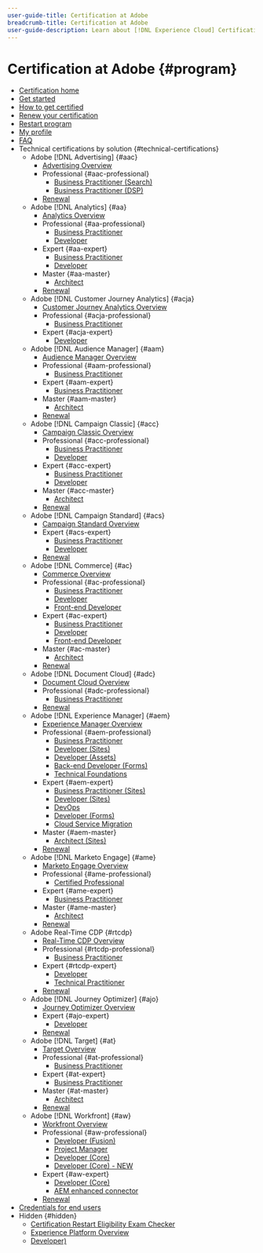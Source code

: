 ```yaml
---
user-guide-title: Certification at Adobe
breadcrumb-title: Certification at Adobe
user-guide-description: Learn about [!DNL Experience Cloud] Certification at Adobe. Find out what getting certified can do for you.
---
```


# Certification at Adobe {#program}

+ [Certification home](overview.md)
+ [Get started](getting-started.md)
+ [How to get certified](how-to-get-certified.md)
+ [Renew your certification](renew.md)
+ [Restart program](restart-program.md)
+ [My profile](my-profile.md)
+ [FAQ](faq.md)
+ Technical certifications by solution {#technical-certifications}
  + Adobe [!DNL Advertising] {#aac}
    + [Advertising Overview](/help/certifications/aac/aac-overview.md)
    + Professional {#aac-professional}
      + [Business Practitioner (Search)](/help/certifications/aac/aac-search-p-business.md)
      + [Business Practitioner (DSP)](/help/certifications/aac/aac-dsp-p-business.md)
    + [Renewal](/help/certifications/aac/aac-renew.md)
  + Adobe [!DNL Analytics] {#aa}
    + [Analytics Overview](/help/certifications/aa/aa-overview.md)
    + Professional {#aa-professional}
      + [Business Practitioner](/help/certifications/aa/aa-p-business.md)
      + [Developer](/help/certifications/aa/aa-p-developer.md)
    + Expert {#aa-expert}
      + [Business Practitioner](/help/certifications/aa/aa-e-business.md)
      + [Developer](/help/certifications/aa/aa-e-developer.md)
    + Master {#aa-master}
      + [Architect](/help/certifications/aa/aa-m-architect.md)
    + [Renewal](/help/certifications/aa/aa-renew.md)
  + Adobe [!DNL Customer Journey Analytics] {#acja}
    + [Customer Journey Analytics Overview](/help/certifications/acja/acja-overview.md)
    + Professional {#acja-professional}
      + [Business Practitioner](/help/certifications/acja/acja-p-business.md)
    + Expert {#acja-expert}
      + [Developer](/help/certifications/acja/acja-e-developer.md)
  + Adobe [!DNL Audience Manager] {#aam}
    + [Audience Manager Overview](/help/certifications/aam/aam-overview.md)
    + Professional {#aam-professional}
      + [Business Practitioner](/help/certifications/aam/aam-p-business.md)
    + Expert {#aam-expert}
      + [Business Practitioner](/help/certifications/aam/aam-e-business.md)
    + Master {#aam-master}
      + [Architect](/help/certifications/aam/aam-m-architect.md)
    + [Renewal](/help/certifications/aam/aam-renew.md)
  + Adobe [!DNL Campaign Classic] {#acc}
    + [Campaign Classic Overview](/help/certifications/acc/acc-overview.md)
    + Professional {#acc-professional}
      + [Business Practitioner](/help/certifications/acc/acc-p-business.md)
      + [Developer](/help/certifications/acc/acc-p-developer.md)
    + Expert {#acc-expert}
      + [Business Practitioner](/help/certifications/acc/acc-e-business.md)
      + [Developer](/help/certifications/acc/acc-e-developer.md)
    + Master {#acc-master}
      + [Architect](/help/certifications/acc/acc-m-developer.md)
    + [Renewal](/help/certifications/acc/acc-renew.md)
  + Adobe [!DNL Campaign Standard] {#acs}
    + [Campaign Standard Overview](/help/certifications/acs/acs-overview.md)
    + Expert {#acs-expert}
      + [Business Practitioner](/help/certifications/acs/acs-e-business.md)
      + [Developer](/help/certifications/acs/acs-e-developer.md)
    + [Renewal](/help/certifications/acs/acs-renew.md)
  + Adobe [!DNL Commerce] {#ac}
    + [Commerce Overview](/help/certifications/ac/ac-overview.md)
    + Professional {#ac-professional}
      + [Business Practitioner](/help/certifications/ac/ac-p-business.md)
      + [Developer](/help/certifications/ac/ac-p-developer.md)
      + [Front-end Developer](/help/certifications/ac/ac-p-fedeveloper0623.md)
    + Expert {#ac-expert}
      + [Business Practitioner](/help/certifications/ac/ac-e-business.md)
      + [Developer](/help/certifications/ac/ac-e-developer.md)
      + [Front-end Developer](/help/certifications/ac/ac-e-fedeveloper0623.md)
    + Master {#ac-master}
      + [Architect](/help/certifications/ac/ac-m-architect.md)
    + [Renewal](/help/certifications/ac/ac-renew.md)
  + Adobe [!DNL Document Cloud] {#adc}
    + [Document Cloud Overview](/help/certifications/adc/adc-overview.md)
    + Professional {#adc-professional}
      + [Business Practitioner](/help/certifications/adc/adc-p-business.md)
    + [Renewal](/help/certifications/adc/adc-renew.md)
  + Adobe [!DNL Experience Manager] {#aem}
    + [Experience Manager Overview](/help/certifications/aem/aem-overview.md)
    + Professional {#aem-professional}
      + [Business Practitioner](/help/certifications/aem/aem-p-business.md)
      + [Developer (Sites)](/help/certifications/aem/aem-sites-p-developer.md)
      + [Developer (Assets)](/help/certifications/aem/aem-assets-p-developer.md)
      + [Back-end Developer (Forms)](/help/certifications/aem/aem-forms-p-bedeveloper.md)
      + [Technical Foundations](/help/certifications/aem/aem-p-foundations.md)
    + Expert {#aem-expert}
      + [Business Practitioner (Sites)](/help/certifications/aem/aem-sites-e-business.md)
      + [Developer (Sites)](/help/certifications/aem/aem-sites-e-developer.md)
      + [DevOps](/help/certifications/aem/aem-devops-e-engineer.md)
      + [Developer (Forms)](/help/certifications/aem/aem-forms-e-developer.md)
      + [Cloud Service Migration](/help/certifications/aem/aem-cs-e-migration.md)
    + Master {#aem-master}
      + [Architect (Sites)](/help/certifications/aem/aem-sites-m-architect.md)
    + [Renewal](/help/certifications/aem/aem-renew.md)
  + Adobe [!DNL Marketo Engage] {#ame}
    + [Marketo Engage Overview](/help/certifications/ame/ame-overview.md)
    + Professional {#ame-professional}
      + [Certified Professional](/help/certifications/ame/ame-p.md)
    + Expert {#ame-expert}
      + [Business Practitioner](/help/certifications/ame/ame-e-business.md)
    + Master {#ame-master}
      + [Architect](/help/certifications/ame/ame-m-architect-23-08.md)
    + [Renewal](/help/certifications/ame/ame-renew.md)
  + Adobe Real-Time CDP {#rtcdp}
    + [Real-Time CDP Overview](/help/certifications/rtcdp/rtcdp-overview.md)
    + Professional {#rtcdp-professional}
      + [Business Practitioner](/help/certifications/rtcdp/rtcdp-p-business.md)
    + Expert {#rtcdp-expert}
      + [Developer](/help/certifications/rtcdp/rtcdp-e-developer.md)
      + [Technical Practitioner](/help/certifications/rtcdp/rtcdp-e-technical.md)
    + [Renewal](/help/certifications/rtcdp/rtcdp-renew.md)
  + Adobe [!DNL Journey Optimizer] {#ajo}
    + [Journey Optimizer Overview](/help/certifications/ajo/ajo-overview.md)
    + Expert {#ajo-expert}
      + [Developer](/help/certifications/ajo/ajo-e-developer-23-10.md)
    + [Renewal](/help/certifications/ajo/ajo-renew.md)
  + Adobe [!DNL Target] {#at}
    + [Target Overview](/help/certifications/at/at-overview.md)
    + Professional {#at-professional}
      + [Business Practitioner](/help/certifications/at/at-p-business.md)
    + Expert {#at-expert}
      + [Business Practitioner](/help/certifications/at/at-e-business.md)
    + Master {#at-master}
      + [Architect](/help/certifications/at/at-m-architect0623.md)
    + [Renewal](/help/certifications/at/at-renew.md)
  + Adobe [!DNL Workfront] {#aw}
    + [Workfront Overview](/help/certifications/aw/aw-overview.md)
    + Professional {#aw-professional}
      + [Developer (Fusion)](/help/certifications/aw/aw-fusion-p-developer.md)
      + [Project Manager](/help/certifications/aw/aw-p-project-manager.md)
      + [Developer (Core)](/help/certifications/aw/aw-core-p-developer.md)
      + [Developer (Core) - NEW](/help/certifications/aw/aw-core-p-developer-23-12.md)
    + Expert {#aw-expert}
      + [Developer (Core)](/help/certifications/aw/aw-core-e-developer-23-08.md)
      + [AEM enhanced connector](/help/certifications/aw/aw-aem-e-connector.md)
    + [Renewal](/help/certifications/aw/aw-renew.md)
+ [Credentials for end users](https://learning.adobe.com/certification/credentials)
+ Hidden {#hidden}
  + [Certification Restart Eligibility Exam Checker](exam-eligibility-check.md)
  + [Experience Platform Overview](/help/certifications/aep/aep-overview.md)
  + [Developer)](/help/certifications/aep/aep-e-foundations.md)